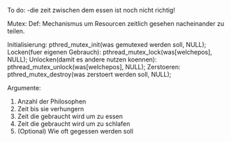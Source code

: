 To do:
-die zeit zwischen dem essen ist noch nicht richtig!

Mutex:
Def: Mechanismus um Resourcen zeitlich gesehen nacheinander zu teilen.

Initialisierung: pthred_mutex_init(was gemutexed werden soll, NULL);
Locken(fuer eigenen Gebrauch): pthread_mutex_lock(was[welchepos], NULL);
Unlocken(damit es andere nutzen koennen): pthread_mutex_unlock(was[welchepos], NULL);
Zerstoeren: pthred_mutex_destroy(was zerstoert werden soll, NULL);

Argumente:
1. Anzahl der Philosophen
2. Zeit bis sie verhungern
3. Zeit die gebraucht wird um zu essen
4. Zeit die gebraucht wird um zu schlafen
5. (Optional) Wie oft gegessen werden soll




